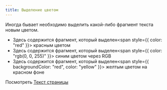 ```yaml
---
title: Выделение цветом
---
```


Иногда бывает необходимо выделить какой-либо фрагмент текста новым цветом.

- Здесь содержится фрагмент, который выделен<span style={{ color: "red" }}> красным </span>цветом
- Здесь содержится фрагмент, который выделен<span style={{ color: "rgb(0, 0, 255)" }}> синим </span>цветом через RGB
- Здесь содержится фрагмент, который выделен<span style={{ backgroundColor: "red", color: "yellow" }}> желтым цветом на красном фоне</span> 

Посмотреть [Текст страницы](pathname:///files/howto/highlight.txt)